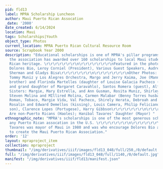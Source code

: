 ```yaml
---
pid: fld13
label: MPRA Scholarship Luncheon
author: Maui Puerto Rican Assocation
_date: '2000'
date_created: 6/14/2024
location: Maui
tags: Scholarships|Youth
object_type: Photos
current_location: MPRA Puerto Rican Cultural Resource Room
source: Scrapbook Year 2000
description: "Educational scholarships is one of MPRA's pillar programs and to date
  the association has awarded over 160 scholarships to local Maui students of Puerto
  Rican heritage. \r\r\r\r\r\r\r\n\r\r\r\r\r\r\r\nFeatured in the photos are:\r\r\r\r\r\r\r\nPodium:
  Dolores Bio, Leroy Corniel (President), Various Guest Speakers, Audrey Rocha Reed,
  Sherman and Gladys Bisa\r\r\r\r\r\r\r\n\r\r\r\r\r\r\r\nOther Photos:  Phil Secretarial,
  Tommy Muniz y Los Alegres Orchestra, Margo and Jerry Kaima, Joe (Manny is his twin
  brother) and Florinda Martelles (daughter of Louise Galacia Pacheco (Julius auntie)
  and grand daughter of Margaret Caravahlo), Santos Romera (guest), Alfredo, Torres
  Sisters: Margie, Mary Estrella, and Ann Gusman, Rosita Muniz, Shirley Shambalan,
  Steven Molina and MIllired Molina, Carmen Malabar (Benny Torres husband), Betty
  Roman, Tobaco, Margie Vida, Val Pacheco, Shirely Herata, Debroah and Derek Ortiz,
  Rosalin and Edward Demellos (kissing), Louis Camera, Philip Feliciano (Matelles'
  son), Clarence Lopes (Portugese), Harry Gibbson\r\r\r\r\r\r\r\n\r\r\r\r\r\r\r\nJudges:
  Are non-Puerto Ricans (Haoles); Hanibal Tavares' Daughter (Mayor) "
ethnographic_note: "MPRA's scholarships is one of the most generous scholarships from
  any Puerto Rican assocation in the U.S. \r\r\r\r\r\r\r\n\r\r\r\r\r\r\r\nHanibal
  Tavares was mayor of Maui in 1980 and was who encourage Dolores Bio and Audrey Rocha
  to create the Maui Puerto Rican Association."
order: '12'
layout: mpraproject_item
collection: mpraproject
thumbnail: "/img/derivatives/iiif/images/fld13_048/full/250,/0/default.jpg"
full: "/img/derivatives/iiif/images/fld13_048/full/1140,/0/default.jpg"
manifest: "/img/derivatives/iiif/fld13/manifest.json"
---
```

